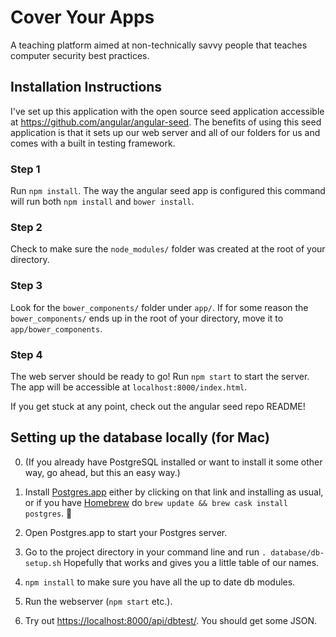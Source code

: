 # Cover Your Apps

A teaching platform aimed at non-technically savvy people that teaches computer security best practices.


## Installation Instructions

I've set up this application with the open source seed application accessible at https://github.com/angular/angular-seed. The benefits of using this seed application is that it sets up our web server and all of our folders for us and comes with a built in testing framework.

### Step 1
Run ```npm install```. The way the angular seed app is configured this command will run both ```npm install``` and ```bower install```.

### Step 2
Check to make sure the ```node_modules/``` folder was created at the root of your directory.

### Step 3
Look for the ```bower_components/``` folder under ```app/```. If for some reason the ```bower_components/``` ends up in the root of your directory, move it to ```app/bower_components```.

### Step 4
The web server should be ready to go! Run ```npm start``` to start the server. The app will be accessible at ```localhost:8000/index.html```.

If you get stuck at any point, check out the angular seed repo README!

## Setting up the database locally (for Mac)

0. (If you already have PostgreSQL installed or want to install it some other way, go ahead, but this an easy way.)

1. Install [Postgres.app](http://postgresapp.com/) either by clicking on that link and installing as usual, or if you have [Homebrew](https://brew.sh) do `brew update && brew cask install postgres`. 🎉

2. Open Postgres.app to start your Postgres server.

3. Go to the project directory in your command line and run ```. database/db-setup.sh``` Hopefully that works and gives you a little table of our names.

4. `npm install` to make sure you have all the up to date db modules.

5. Run the webserver (`npm start` etc.).

6. Try out [https://localhost:8000/api/dbtest/](https://localhost:8000/api/dbtest/). You should get some JSON.
